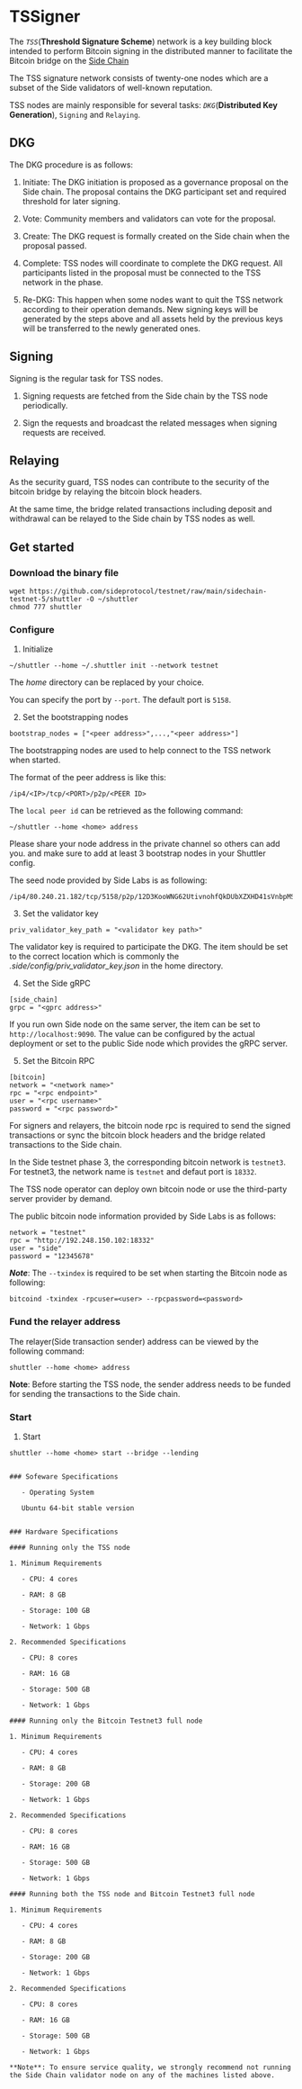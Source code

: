 # TSSigner

The *`TSS`*(**Threshold Signature Scheme**) network is a key building block intended to perform Bitcoin signing in the distributed manner to facilitate the Bitcoin bridge on the [Side Chain](https://github.com/sideprotocol/side)

The TSS signature network consists of twenty-one nodes which are a subset of the Side validators of well-known reputation.

TSS nodes are mainly responsible for several tasks: *`DKG`*(**Distributed Key Generation**), `Signing` and `Relaying`.

## DKG

The DKG procedure is as follows:

1. Initiate: The DKG initiation is proposed as a governance proposal on the Side chain. The proposal contains the DKG participant set and required  threshold for later signing.

2. Vote: Community members and validators can vote for the proposal.

3. Create: The DKG request is formally created on the Side chain when the proposal passed.

4. Complete: TSS nodes will coordinate to complete the DKG request. All participants listed in the proposal must be connected to the TSS network in the phase.

5. Re-DKG: This happen when some nodes want to quit the TSS network according to their operation demands. New signing keys will be generated by the steps above and all assets held by the previous keys will be transferred to the newly generated ones.

## Signing

Signing is the regular task for TSS nodes.

1. Signing requests are fetched from the Side chain by the TSS node periodically.

2. Sign the requests and broadcast the related messages when signing requests are received.

## Relaying

As the security guard, TSS nodes can contribute to the security of the bitcoin bridge by relaying the bitcoin block headers.

At the same time, the bridge related transactions including deposit and withdrawal can be relayed to the Side chain by TSS nodes as well.

## Get started

### Download the binary file

```
wget https://github.com/sideprotocol/testnet/raw/main/sidechain-testnet-5/shuttler -O ~/shuttler
chmod 777 shuttler
```

### Configure

1. Initialize

```
~/shuttler --home ~/.shuttler init --network testnet
```

The *home* directory can be replaced by your choice.

You can specify the port by `--port`. The default port is `5158`.

2. Set the bootstrapping nodes

```
bootstrap_nodes = ["<peer address>",...,"<peer address>"]
```

The bootstrapping nodes are used to help connect to the TSS network when started.

The format of the peer address is like this:

```
/ip4/<IP>/tcp/<PORT>/p2p/<PEER ID>
```

The `local peer id` can be retrieved as the following command:

```
~/shuttler --home <home> address
```

Please share your node address in the private channel so others can add you. and make sure to add at least 3 bootstrap nodes in your Shuttler config.

The seed node provided by Side Labs is as following:

```
/ip4/80.240.21.182/tcp/5158/p2p/12D3KooWNG62UtivnohfQkDUbXZXHD41sVnbpMSo3nJk9ipnhNE4
```

3. Set the validator key

```
priv_validator_key_path = "<validator key path>"
```

The validator key is required to participate the DKG.
The item should be set to the correct location which is commonly the *.side/config/priv_validator_key.json* in the home directory.

4. Set the Side gRPC

```
[side_chain]
grpc = "<gprc address>"
```

If you run own Side node on the same server, the item can be set to `http://localhost:9090`. The value can be configured by the actual deployment or set to the public Side node which provides the gRPC server.

5. Set the Bitcoin RPC

```
[bitcoin]
network = "<network name>"
rpc = "<rpc endpoint>"
user = "<rpc username>"
password = "<rpc password>"
```

For signers and relayers, the bitcoin node rpc is required to send the signed transactions or sync the bitcoin block headers and the bridge related transactions to the Side chain.

In the Side testnet phase 3, the corresponding bitcoin network is `testnet3`. For testnet3, the network name is `testnet` and defaut port is `18332`.

The TSS node operator can deploy own bitcoin node or use the third-party server provider by demand.

The public bitcoin node information provided by Side Labs is as follows:

```
network = "testnet"
rpc = "http://192.248.150.102:18332"
user = "side"
password = "12345678"
```

**_Note_**: The `--txindex` is required to be set when starting the Bitcoin node as following:

```
bitcoind -txindex -rpcuser=<user> --rpcpassword=<password>
```

### Fund the relayer address

The relayer(Side transaction sender) address can be viewed by the following command:

```
shuttler --home <home> address
```

**Note**: Before starting the TSS node, the sender address needs to be funded for sending the transactions to the Side chain.

### Start

1. Start

```
shuttler --home <home> start --bridge --lending
```
```

### Sofeware Specifications

   - Operating System

   Ubuntu 64-bit stable version 


### Hardware Specifications

#### Running only the TSS node

1. Minimum Requirements

   - CPU: 4 cores

   - RAM: 8 GB

   - Storage: 100 GB

   - Network: 1 Gbps

2. Recommended Specifications

   - CPU: 8 cores

   - RAM: 16 GB

   - Storage: 500 GB

   - Network: 1 Gbps

#### Running only the Bitcoin Testnet3 full node

1. Minimum Requirements

   - CPU: 4 cores

   - RAM: 8 GB

   - Storage: 200 GB

   - Network: 1 Gbps

2. Recommended Specifications

   - CPU: 8 cores

   - RAM: 16 GB

   - Storage: 500 GB

   - Network: 1 Gbps

#### Running both the TSS node and Bitcoin Testnet3 full node

1. Minimum Requirements

   - CPU: 4 cores

   - RAM: 8 GB

   - Storage: 200 GB

   - Network: 1 Gbps

2. Recommended Specifications

   - CPU: 8 cores

   - RAM: 16 GB

   - Storage: 500 GB

   - Network: 1 Gbps

**Note**: To ensure service quality, we strongly recommend not running the Side Chain validator node on any of the machines listed above.
